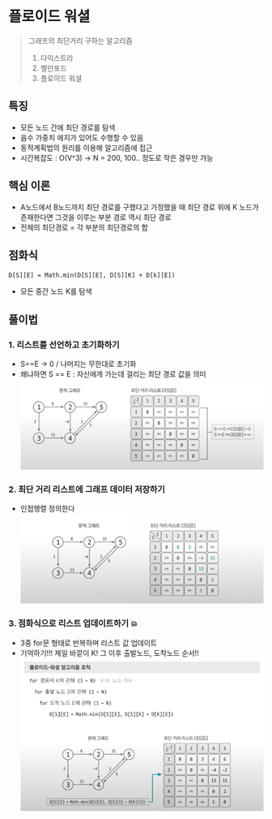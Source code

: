 # 플로이드 워셜
> 그래프의 최단거리 구하는 알고리즘
> 1. 다익스트라
> 2. 벨만포드
> 3. 플로이드 워셜


## 특징
- 모든 노드 간에 최단 경로를 탐색
- 음수 가중치 에지가 있어도 수행할 수 있음
- 동적계획법의 원리를 이용해 알고리즘에 접근
- 시간복잡도 : O(V^3) -> N = 200, 100.. 정도로 작은 경우만 가능

## 핵심 이론
- A노드에서 B노드까지 최단 경로를 구했다고 가정했을 때 최단 경로 위에 K 노드가 존재한다면 그것을 이루는 부분 경로 역시 최단 경로
- 전체의 최단경로 = 각 부분의 최단경로의 합

## 점화식
```text
D[S][E] = Math.min(D[S][E], D[S][K] + D[k][E])
```
- 모든 중간 노드 K를 탐색

## 풀이법
### 1. 리스트를 선언하고 초기화하기
- S==E -> 0 / 나머지는 무한대로 초기화
- 왜냐하면 S == E : 자신에게 가는데 걸리는 최단 경로 값을 의미
![img.png](20_floydwarshall_1.png)

### 2. 최단 거리 리스트에 그래프 데이터 저장하기
- 인접행렬 정의한다
![img_1.png](20_floydwarshall_2.png)

### 3. 점화식으로 리스트 업데이트하기 💥
- 3중 for문 형태로 반복하며 리스트 값 업데이트
- 기억하기!!! 제일 바깥이 K! 그 이후 출발노드, 도착노드 순서!!
![img.png](20_floydwarshall_3.png)
